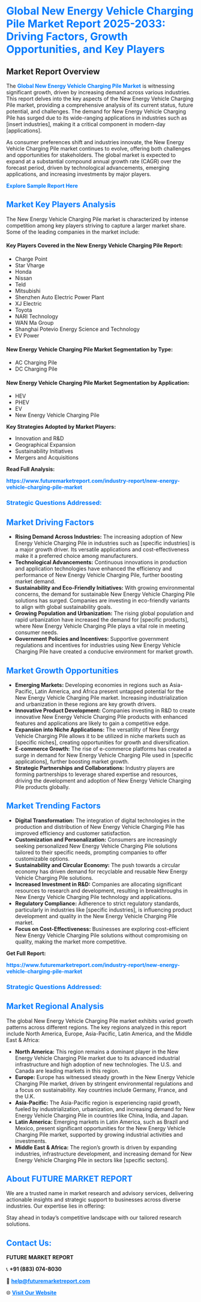 <h1 style="color: #007BFF;">Global New Energy Vehicle Charging Pile Market Report 2025-2033: Driving Factors, Growth Opportunities, and Key Players</h1>

<section id="overview">
<h2>Market Report Overview</h2>
<p>The <a href="https://www.futuremarketreport.com/industry-report/new-energy-vehicle-charging-pile-market" style="color: #007BFF; text-decoration: none;"><strong>Global New Energy Vehicle Charging Pile Market</strong></a> is witnessing significant growth, driven by increasing demand across various industries. This report delves into the key aspects of the New Energy Vehicle Charging Pile market, providing a comprehensive analysis of its current status, future potential, and challenges. The demand for New Energy Vehicle Charging Pile has surged due to its wide-ranging applications in industries such as [insert industries], making it a critical component in modern-day [applications].</p>
<p>As consumer preferences shift and industries innovate, the New Energy Vehicle Charging Pile market continues to evolve, offering both challenges and opportunities for stakeholders. The global market is expected to expand at a substantial compound annual growth rate (CAGR) over the forecast period, driven by technological advancements, emerging applications, and increasing investments by major players.</p>
</section>

<section id="overview">
<p><a href="https://www.futuremarketreport.com/request-sample/reportId=125949" style="color: #007BFF; text-decoration: none;"><strong>Explore Sample Report Here</strong></a></p>
</section>

<section id="key-players">
<h2 style="color: #007BFF;">Market Key Players Analysis</h2>
<p>The New Energy Vehicle Charging Pile market is characterized by intense competition among key players striving to capture a larger market share. Some of the leading companies in the market include:</p>
<h4>Key Players Covered in the New Energy Vehicle Charging Pile Report:</h4>
<ul><li>Charge Point</li><li>Star Vharge</li><li>Honda</li><li>Nissan</li><li>Teld</li><li>Mitsubishi</li><li>Shenzhen Auto Electric Power Plant</li><li>XJ Electric</li><li>Toyota</li><li>NARI Technology</li><li>WAN Ma Group</li><li>Shanghai Potevio Energy Science and Technology</li><li>EV Power</li></ul>
<h4>New Energy Vehicle Charging Pile Market Segmentation by Type:</h4>
<ul><li>AC Charging Pile</li><li>DC Charging Pile</li></ul>

<h4>New Energy Vehicle Charging Pile Market Segmentation by Application:</h4>
<ul><li>HEV</li><li>PHEV</li><li>EV</li><li>New Energy Vehicle Charging Pile</li></ul>
<p><strong>Key Strategies Adopted by Market Players:</strong></p>
<ul>
<li>Innovation and R&D</li>
<li>Geographical Expansion</li>
<li>Sustainability Initiatives</li>
<li>Mergers and Acquisitions</li>
</ul>
</section>

<section>
<p><strong>Read Full Analysis: </strong></p><a href="https://www.futuremarketreport.com/industry-report/new-energy-vehicle-charging-pile-market" style="color: #007BFF; text-decoration: none;"><strong>https://www.futuremarketreport.com/industry-report/new-energy-vehicle-charging-pile-market</strong></a>
<h3 style="color: #007BFF;">Strategic Questions Addressed:</h3>
</section>

<section id="driving-factors">
<h2 style="color: #007BFF;">Market Driving Factors</h2>
<ul>
<li><strong>Rising Demand Across Industries:</strong> The increasing adoption of New Energy Vehicle Charging Pile in industries such as [specific industries] is a major growth driver. Its versatile applications and cost-effectiveness make it a preferred choice among manufacturers.</li>
<li><strong>Technological Advancements:</strong> Continuous innovations in production and application technologies have enhanced the efficiency and performance of New Energy Vehicle Charging Pile, further boosting market demand.</li>
<li><strong>Sustainability and Eco-Friendly Initiatives:</strong> With growing environmental concerns, the demand for sustainable New Energy Vehicle Charging Pile solutions has surged. Companies are investing in eco-friendly variants to align with global sustainability goals.</li>
<li><strong>Growing Population and Urbanization:</strong> The rising global population and rapid urbanization have increased the demand for [specific products], where New Energy Vehicle Charging Pile plays a vital role in meeting consumer needs.</li>
<li><strong>Government Policies and Incentives:</strong> Supportive government regulations and incentives for industries using New Energy Vehicle Charging Pile have created a conducive environment for market growth.</li>
</ul>
</section>

<section id="growth-opportunities">
<h2 style="color: #007BFF;">Market Growth Opportunities</h2>
<ul>
<li><strong>Emerging Markets:</strong> Developing economies in regions such as Asia-Pacific, Latin America, and Africa present untapped potential for the New Energy Vehicle Charging Pile market. Increasing industrialization and urbanization in these regions are key growth drivers.</li>
<li><strong>Innovative Product Development:</strong> Companies investing in R&D to create innovative New Energy Vehicle Charging Pile products with enhanced features and applications are likely to gain a competitive edge.</li>
<li><strong>Expansion into Niche Applications:</strong> The versatility of New Energy Vehicle Charging Pile allows it to be utilized in niche markets such as [specific niches], creating opportunities for growth and diversification.</li>
<li><strong>E-commerce Growth:</strong> The rise of e-commerce platforms has created a surge in demand for New Energy Vehicle Charging Pile used in [specific applications], further boosting market growth.</li>
<li><strong>Strategic Partnerships and Collaborations:</strong> Industry players are forming partnerships to leverage shared expertise and resources, driving the development and adoption of New Energy Vehicle Charging Pile products globally.</li>
</ul>
</section>

<section id="trending-factors">
<h2 style="color: #007BFF;">Market Trending Factors</h2>
<ul>
<li><strong>Digital Transformation:</strong> The integration of digital technologies in the production and distribution of New Energy Vehicle Charging Pile has improved efficiency and customer satisfaction.</li>
<li><strong>Customization and Personalization:</strong> Consumers are increasingly seeking personalized New Energy Vehicle Charging Pile solutions tailored to their specific needs, prompting companies to offer customizable options.</li>
<li><strong>Sustainability and Circular Economy:</strong> The push towards a circular economy has driven demand for recyclable and reusable New Energy Vehicle Charging Pile solutions.</li>
<li><strong>Increased Investment in R&D:</strong> Companies are allocating significant resources to research and development, resulting in breakthroughs in New Energy Vehicle Charging Pile technology and applications.</li>
<li><strong>Regulatory Compliance:</strong> Adherence to strict regulatory standards, particularly in industries like [specific industries], is influencing product development and quality in the New Energy Vehicle Charging Pile market.</li>
<li><strong>Focus on Cost-Effectiveness:</strong> Businesses are exploring cost-efficient New Energy Vehicle Charging Pile solutions without compromising on quality, making the market more competitive.</li>
</ul>
</section>

<section>
<p><strong>Get Full Report: </strong></p><a href="https://www.futuremarketreport.com/industry-report/new-energy-vehicle-charging-pile-market" style="color: #007BFF; text-decoration: none;"><strong>https://www.futuremarketreport.com/industry-report/new-energy-vehicle-charging-pile-market</strong></a>
<h3 style="color: #007BFF;">Strategic Questions Addressed:</h3>
</section>


<section id="regional-analysis">
<h2 style="color: #007BFF;">Market Regional Analysis</h2>
<p>The global New Energy Vehicle Charging Pile market exhibits varied growth patterns across different regions. The key regions analyzed in this report include North America, Europe, Asia-Pacific, Latin America, and the Middle East & Africa:</p>
<ul>
<li><strong>North America:</strong> This region remains a dominant player in the New Energy Vehicle Charging Pile market due to its advanced industrial infrastructure and high adoption of new technologies. The U.S. and Canada are leading markets in this region.</li>
<li><strong>Europe:</strong> Europe has witnessed steady growth in the New Energy Vehicle Charging Pile market, driven by stringent environmental regulations and a focus on sustainability. Key countries include Germany, France, and the U.K.</li>
<li><strong>Asia-Pacific:</strong> The Asia-Pacific region is experiencing rapid growth, fueled by industrialization, urbanization, and increasing demand for New Energy Vehicle Charging Pile in countries like China, India, and Japan.</li>
<li><strong>Latin America:</strong> Emerging markets in Latin America, such as Brazil and Mexico, present significant opportunities for the New Energy Vehicle Charging Pile market, supported by growing industrial activities and investments.</li>
<li><strong>Middle East & Africa:</strong> The region’s growth is driven by expanding industries, infrastructure development, and increasing demand for New Energy Vehicle Charging Pile in sectors like [specific sectors].</li>
</ul>
</section>

<footer>
<h2 style="color: #007BFF;">About FUTURE MARKET REPORT</h2>
<p>We are a trusted name in market research and advisory services, delivering actionable insights and strategic support to businesses across diverse industries. Our expertise lies in offering:</p>

<p>Stay ahead in today’s competitive landscape with our tailored research solutions.</p>

<h2 style="color: #007BFF;">Contact Us:</h2>
<p><strong>FUTURE MARKET REPORT</strong></p>
<p>📞 <strong>+91 (883) 074-8030</strong></p>
<p>📧 <strong><a href="mailto:help@futuremarketreport.com" style="color: #007BFF;">help@futuremarketreport.com</a></strong></p>
<p>🌐 <strong><a href="https://www.futuremarketreport.com/" style="color: #007BFF;">Visit Our Website</a></strong></p>
</footer>